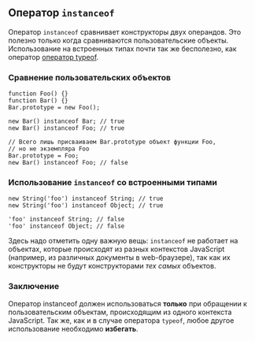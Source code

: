 ## Оператор `instanceof`

Оператор `instanceof` сравнивает конструкторы двух операндов. Это полезно только когда сравниваются пользовательские объекты. Использование на встроенных типах почти так же бесполезно, как оператор [оператор typeof](#types.typeof).

### Сравнение пользовательских объектов

    function Foo() {}
    function Bar() {}
    Bar.prototype = new Foo();

    new Bar() instanceof Bar; // true
    new Bar() instanceof Foo; // true

    // Всего лишь присваиваем Bar.prototype объект функции Foo,
    // но не экземпляра Foo
    Bar.prototype = Foo;
    new Bar() instanceof Foo; // false

### Использование `instanceof` со встроенными типами

    new String('foo') instanceof String; // true
    new String('foo') instanceof Object; // true

    'foo' instanceof String; // false
    'foo' instanceof Object; // false

Здесь надо отметить одну важную вещь: `instanceof` не работает на объектах, которые происходят из разных контекстов JavaScript (например, из различных документы в web-браузере), так как их конструкторы не будут конструкторами *тех самых* объектов.

### Заключение

Оператор instanceof должен использоваться **только** при обращении к пользовательским объектам, происходящим из одного контекста JavaScript. Так же, как и в случае оператора `typeof`, любое другое использование необходимо **избегать**.

